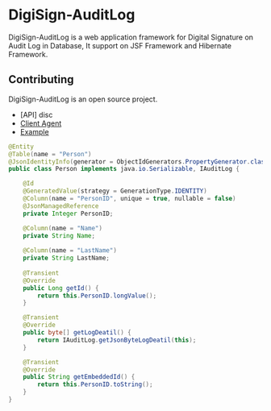 # DigiSign-AuditLog

DigiSign-AuditLog is a web application framework for Digital Signature on Audit Log in Database, It support on JSF Framework and Hibernate Framework.

## Contributing

DigiSign-AuditLog is an open source project.

+ [API] disc
+ [Client Agent](https://github.com/pedonline/DigiSign-AuditLog/tree/DigiSign-AuditLog-Client)
+ [Example](https://github.com/pedonline/DigiSign-AuditLog/tree/DigiSign-AuditLog-jsf)

```java
@Entity
@Table(name = "Person")
@JsonIdentityInfo(generator = ObjectIdGenerators.PropertyGenerator.class, property = "personID")
public class Person implements java.io.Serializable, IAuditLog {

	@Id
	@GeneratedValue(strategy = GenerationType.IDENTITY)
	@Column(name = "PersonID", unique = true, nullable = false)
	@JsonManagedReference
	private Integer PersonID;

	@Column(name = "Name")
	private String Name;
	
	@Column(name = "LastName")
	private String LastName;
		
	@Transient
	@Override
	public Long getId() {
		return this.PersonID.longValue();
	}

	@Transient
	@Override
	public byte[] getLogDeatil() {
		return IAuditLog.getJsonByteLogDeatil(this);
	}

	@Transient
	@Override
	public String getEmbeddedId() {
		return this.PersonID.toString();
	}
}
```
